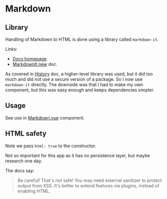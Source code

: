 # Markdown


## Library

Handling of Markdown to HTML is done using a library called `markdown-it`.

Links:

- [Docs homepage](https://markdown-it.github.io/markdown-it/)
- [MarkdownIt.new](https://markdown-it.github.io/markdown-it/#MarkdownIt.new) doc.

As covered in [History](history.md) doc, a higher-level library was used, but it did too much and did not use a secure version of a package. So I now use `markdown-it` directly. The downside was that I had to make my own component, but this was easy enough and keeps dependencies simpler.


## Usage

See use in [Markdown.vue](/src/components/Markdown.vue) component.


## HTML safety

Note we pass `html: true` to the constructor.

Not so important for this app as it has no persistence layer, but maybe research one day.

The docs say:

> Be careful! That's not safe! You may need external sanitizer to protect output from XSS. It's better to extend features via plugins, instead of enabling HTML.
